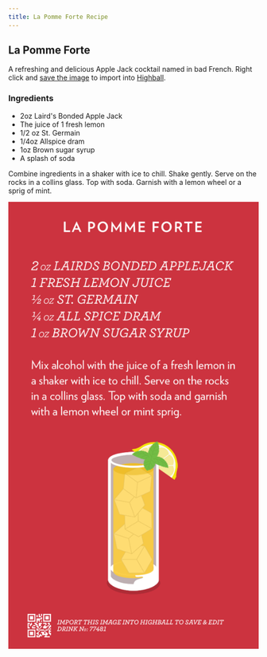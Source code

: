 ```yaml
---
title: La Pomme Forte Recipe
---
```


## La Pomme Forte

A refreshing and delicious Apple Jack cocktail named in bad French. Right click and [save the image](#highball-import) to import into [Highball](http://www.studioneat.com/products/highball).

### Ingredients

* 2oz Laird's Bonded Apple Jack
* The juice of 1 fresh lemon
* 1/2 oz St. Germain
* 1/4oz Allspice dram
* 1oz Brown sugar syrup
* A splash of soda

Combine ingredients in a shaker with ice to chill. Shake gently. Serve on the rocks in a collins glass. Top with soda. Garnish with a lemon wheel or a sprig of mint.

<a name="highball-import">
  <img src="/img/cocktails/la-pomme-forte.png" 
    class="raised"
    alt="Recipe for La Pomme Forte" />
</a>